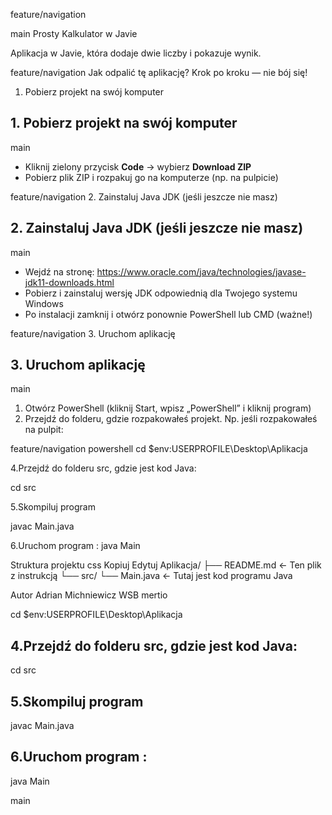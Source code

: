 feature/navigation


 main
Prosty Kalkulator w Javie

  Aplikacja w Javie, która dodaje dwie liczby i pokazuje wynik.



 feature/navigation
 Jak odpalić tę aplikację? Krok po kroku — nie bój się!

 1. Pobierz projekt na swój komputer

## 1. Pobierz projekt na swój komputer
 main

- Kliknij zielony przycisk **Code** -> wybierz **Download ZIP**
- Pobierz plik ZIP i rozpakuj go na komputerze (np. na pulpicie)



 feature/navigation
 2. Zainstaluj Java JDK (jeśli jeszcze nie masz)

## 2. Zainstaluj Java JDK (jeśli jeszcze nie masz)
 main

- Wejdź na stronę: https://www.oracle.com/java/technologies/javase-jdk11-downloads.html
- Pobierz i zainstaluj wersję JDK odpowiednią dla Twojego systemu Windows
- Po instalacji zamknij i otwórz ponownie PowerShell lub CMD (ważne!)



 feature/navigation
 3. Uruchom aplikację

## 3. Uruchom aplikację
 main

1. Otwórz PowerShell (kliknij Start, wpisz „PowerShell” i kliknij program)
2. Przejdź do folderu, gdzie rozpakowałeś projekt. Np. jeśli rozpakowałeś na pulpit:

 feature/navigation
powershell
cd $env:USERPROFILE\Desktop\Aplikacja


4.Przejdź do folderu src, gdzie jest kod Java:

cd src

5.Skompiluj program

javac Main.java

6.Uruchom program :
java Main



Struktura projektu
css
Kopiuj
Edytuj
Aplikacja/
├── README.md         <- Ten plik z instrukcją
└── src/
    └── Main.java     <- Tutaj jest kod programu Java




Autor
Adrian Michniewicz
WSB mertio


cd $env:USERPROFILE\Desktop\Aplikacja


## 4.Przejdź do folderu src, gdzie jest kod Java:

cd src

## 5.Skompiluj program

javac Main.java

## 6.Uruchom program :
java Main
  



 main


